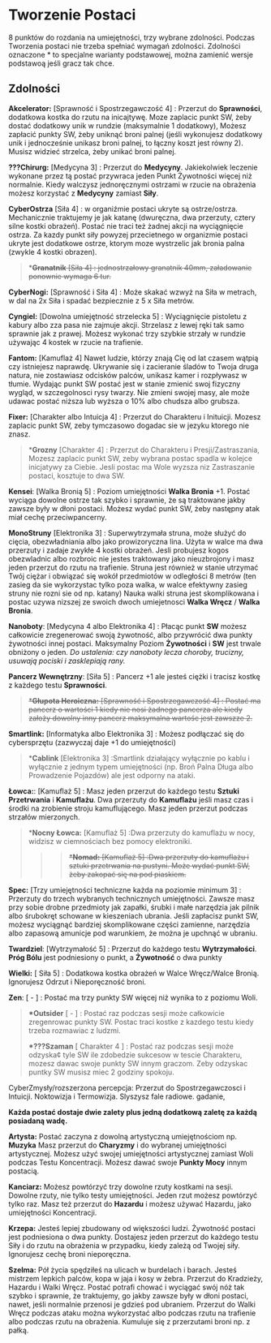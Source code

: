 
<h1>Tworzenie Postaci</h1>

8 punktów do rozdania na umiejętności, trzy wybrane zdolności. Podczas Tworzenia postaci nie trzeba spełniać wymagań zdolności. Zdolności oznaczone * to specjalne warianty podstawowej, można zamienić wersje podstawoą jeśli gracz tak chce.

<h2>Zdolności</h2>

**Akcelerator:** [Sprawność i Spostrzegawczość 4] : Przerzut do **Sprawności**, dodatkowa kostka do rzutu na inicajtywę. Moze zaplacic punkt SW, żeby dostać dodatkowy unik w rundzie (maksymalnie 1 dodatkowy), Możesz zapłacić punkty SW, żeby uniknąć broni palnej (jeśli wykonujesz dodatkowy unik i jednocześnie unikasz broni palnej, to łączny koszt jest równy 2). Musisz widzieć strzelca, żeby unikać broni palnej.

**???Chirurg:** [Medycyna 3] : Przerzut do **Medycyny**. Jakiekolwiek leczenie wykonane przez tą postać przywraca jeden Punkt Żywotności więcej niż normalnie. Kiedy walczysz jednoręcznymi ostrzami w rzucie na obrażenia możesz korzystać z **Medycyny** zamiast **Siły**.

**CyberOstrza** [Siła 4] : w organiźmie postaci ukryte są ostrze/ostrza. Mechanicznie traktujemy je jak katanę (dwuręczna, dwa przerzuty, cztery silne kostki obrażeń). Postać nie traci też żadnej akcji na wyciągnięcie ostrza. Za kazdy punkt siły powyzej przecietnego w organizmie postaci ukryte jest dodatkowe ostrze, ktorym moze wystrzelic jak bronia palna (zwykle 4 kostki obrazen).
>
>*~~**Granatnik** [Siła 4] : jednostrzałowy granatnik 40mm, załadowanie ponownie wymaga 6 tur.~~
>

**CyberNogi:** [Sprawność i Siła 4] : Może skakać wzwyż na Siła w metrach, w dal na 2x Siła i spadać bezpiecznie z 5 x Siła metrów.

 **Cyngiel:** [Dowolna umiejętność strzelecka 5] : Wyciągnięcie pistoletu z kabury albo zza pasa nie zajmuje akcji. Strzelasz z lewej ręki tak samo sprawnie jak z prawej. Możesz wykonać trzy szybkie strzały w rundzie używając 4 kostek w rzucie na trafienie.

**Fantom:** [Kamuflaż 4] Nawet ludzie, którzy znają Cię od lat czasem wątpią czy istniejesz naprawdę. Ukrywanie się i zacieranie śladów to Twoja druga natura, nie zostawiasz odcisków palców, unikasz kamer i rozpływasz w tłumie. Wydając punkt SW postać jest w stanie zmienić swoj fizyczny wygląd, w szczegolnosci rysy twarzy. Nie zmieni swojej masy, ale może udawac postać niższa lub wyższa o 10% albo chudsza albo grubsza.

**Fixer:** [Charakter albo Intuicja 4] : Przerzut do Charakteru i Inituicji. Mozesz zaplacic punkt SW, zeby tymczasowo dogadac sie w jezyku ktorego nie znasz. 
>
>***Grozny** [Charakter 4] : Przerzut do Charakteru i Presji/Zastraszania, Mozesz zaplacic punkt SW, zeby wybrana postac spadla w kolejce inicjatywy za Ciebie. Jesli postac ma Wole wyzsza niz Zastraszanie postaci, kosztuje to dwa SW.
>
 
**Kensei**: [Walka Bronią 5] : Poziom umiejętności **Walka Bronia** +1. Postać wyciąga dowolne ostrze tak szybko i sprawnie, że są traktowane jakby zawsze były w dłoni postaci. Możesz wydać punkt SW, żeby następny atak miał cechę przeciwpancerny.

**MonoStruny** [Elektronika 3] : Superwytrzymała struna, może służyć do cięcia, obezwładniania albo jako prowizoryczna lina. Użyta w walce ma dwa przerzuty i zadaje zwykłe 4 kostki obrażeń. Jesli probujesz kogos obezwladnic albo rozbroic nie jestes traktowany jako nieuzbrojony i masz jeden przerzut do rzutu na trafienie. Struna jest również w stanie utrzymać Twój ciężar i obwiązać się wokół przedmiotów w odległości 8 metrów (ten zasieg da sie wykorzystac tylko poza walka, w walce efektywny zasieg struny nie rozni sie od np. katany) Nauka walki struna jest skomplikowana i postac uzywa nizszej ze swoich dwoch umiejetnosci **Walka Wręcz** / **Walka Bronia**.

**Nanoboty**: [Medycyna 4 albo Elektronika 4] : Płacąc punkt **SW** możesz całkowicie zregenerować swoją żywotność, albo przywrócić dwa punkty żywotności innej postaci. Maksymalny Poziom **Żywotności** i **SW** jest trwale obniżony o jeden.
*Do ustalenia: czy nanoboty lecza choroby, trucizny, usuwają pociski i zasklepiają rany.*

**Pancerz Wewnętrzny**: [Siła 5] : Pancerz +1 ale jesteś ciężki i tracisz kostkę z każdego testu **Sprawności**. 
>~~***Głupota Heroiczna:** [Sprawność i Spostrzegawczość 4] : Postać ma pancerz o wartości 1 kiedy nie nosi żadnego pancerza ale kiedy założy dowolny inny pancerz maksymalna wartośc jest zawszze 2.~~

**Smartlink:** [Informatyka albo Elektronika 3] : Możesz podłączać się do cybersprzętu (zazwyczaj daje +1 do umiejętności)
>***Cablink** [Elektronika 3] :Smartlink działający wyłącznie po kablu i wyłącznie z jednym typem umiejętności (np. Broń Palna Długa albo Prowadzenie Pojazdów) ale jest odporny na ataki.

**Łowca:**: [Kamuflaż 5] : Masz jeden przerzut do każdego testu **Sztuki Przetrwania** i **Kamuflażu**. Dwa przerzuty do **Kamuflażu** jeśli masz czas i środki na zrobienie stroju kamuflującego. Masz jeden przerzut podczas strzałów mierzonych.
>
>***Nocny Łowca:**  [Kamuflaż 5] :Dwa przerzuty do kamuflażu w nocy, widzisz w ciemnościach bez pomocy elektroniki.
>
>>>~~***Nomad:**  [Kamuflaż 5] :Dwa przerzuty do kamuflażu i sztuki przetrwania na pustyni. Może wydać punkt SW, żeby zakopać się na pod piaskiem.~~
>
**Spec:** [Trzy umiejętności techniczne każda na poziomie minimum 3] : Przerzuty do trzech wybranych technicznych umiejętności. Zawsze masz przy sobie drobne przedmioty jak zapałki, śrubki i małe narzędzia jak pilnik albo śrubokręt schowane w kieszeniach ubrania. Jeśli zapłacisz punkt SW, możesz wyciągnąć bardziej skomplikowane części zamienne, narzędzia albo zapasową amunicje pod warunkiem, że można je upchnąć w ubraniu.

**Twardziel**: [Wytrzymałość 5] : Przerzut do każdego testu **Wytrzymałości**. **Próg Bólu** jest podniesiony o punkt, a **Żywotność** o dwa punkty

**Wielki:** [ Siła 5] : Dodatkowa kostka obrażeń w Walce Wręcz/Walce Bronią. Ignorujesz Odrzut i Nieporęczność broni. 

**Zen**: [ - ] : Postać ma trzy punkty SW więcej niż wynika to z poziomu Woli.
>
>**\*Outsider** [ - ] : Postać raz podczas sesji może całkowicie zregenrowac punkty SW. Postac traci kostke z kazdego testu kiedy trzeba rozmawiac z ludzmi.
>
>**\*???Szaman** [ Charakter 4 ] : Postać raz podczas sesji może odzyska¢ tyle SW ile zdobedzie sukcesow w tescie Charakteru, mozesz dawac swoje punkty SW innym graczom. Zeby odzyskac puntky SW musisz miec 2 godziny spokoju.




CyberZmysły/rozszerzona percepcja: Przerzut do Spostrzegawczosci i Intuicji. Noktowizja i Termowizja. Slyszysz fale radiowe. gadanie,




**Każda postać dostaje dwie zalety plus jedną dodatkową zaletę za każdą posiadaną wadę.**

**Artysta:** Postać zaczyna z dowolną artystyczną umiejętnościom np. **Muzyka** Masz przerzut do **Charyzmy** i do wybranej umiejętności artystycznej. Możesz użyć swojej umiejętności artystycznej zamiast Woli podczas Testu Koncentracji. Możesz dawać swoje **Punkty Mocy** innym postacią.


**Kanciarz:** Możesz powtórzyć trzy dowolne rzuty kostkami na sesji. Dowolne rzuty, nie tylko testy umiejętności. Jeden rzut możesz powtórzyć tylko raz. Masz też przerzut do **Hazardu** i możesz używać Hazardu, jako umiejętności Koncentracji.

**Krzepa:** Jesteś lepiej zbudowany od większości ludzi. Żywotność postaci jest podniesiona o dwa punkty. Dostajesz jeden przerzut do każdego testu Siły i do rzutu na obrażenia w przypadku, kiedy zależą od Twojej siły. Ignorujesz cechę broni nieporęczna.



**Szelma:** Pół życia spędziłeś na ulicach w burdelach i barach. Jesteś mistrzem lepkich palców, kopa w jaja i kosy w żebra. Przerzut do Kradzieży, Hazardu i Walki Wręcz. Postać potrafi chować i wyciągać swój nóż tak szybko i sprawnie, że traktujemy, go jakby zawsze były w dłoni postaci, nawet, jeśli normalnie przenosi je gdzieś pod ubraniem.
Przerzut do Walki Wręcz podczas ataku można wykorzystać albo podczas rzutu na trafienie albo podczas rzutu na obrażenia. Kumuluje się z przerzutami broni np. z pałką.

